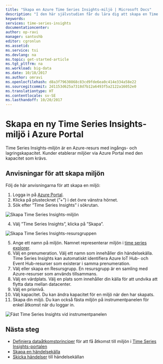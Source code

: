 ```yaml
---
title: "Skapa en Azure Time Series Insights-miljö | Microsoft Docs"
description: "I den här självstudien får du lära dig att skapa en Time Series-miljö, ansluta den till en händelsekälla och redo att analysera dina händelsedata på några minuter."
keywords: 
services: time-series-insights
documentationcenter: 
author: op-ravi
manager: santoshb
editor: cgronlun
ms.assetid: 
ms.service: tsi
ms.devlang: na
ms.topic: get-started-article
ms.tgt_pltfrm: na
ms.workload: big-data
ms.date: 10/18/2017
ms.author: omravi
ms.openlocfilehash: d8a3f79630868c83cd9fde6ea0c414e334a58e22
ms.sourcegitcommit: 2d1153d625a7318d7b12a6493f5a2122a16052e0
ms.translationtype: HT
ms.contentlocale: sv-SE
ms.lasthandoff: 10/20/2017
---
```

# <a name="create-a-new-time-series-insights-environment-in-the-azure-portal"></a>Skapa en ny Time Series Insights-miljö i Azure Portal

Time Series Insights-miljön är en Azure-resurs med ingångs- och lagringskapacitet. Kunder etablerar miljöer via Azure Portal med den kapacitet som krävs.

## <a name="steps-to-create-the-environment"></a>Anvisningar för att skapa miljön

Följ de här anvisningarna för att skapa en miljö:

1.  Logga in på [Azure Portal](https://portal.azure.com).
2.  Klicka på plustecknet (”+”) i det övre vänstra hörnet.
3.  Sök efter ”Time Series Insights” i sökrutan.

  ![Skapa Time Series Insights-miljön](media/get-started/getstarted-create-environment1.png)

4.  Välj ”Time Series Insights”, klicka på ”Skapa”.

  ![Skapa Time Series Insights-resursgruppen](media/get-started/getstarted-create-environment2.png)

5.  Ange ett namn på miljön. Namnet representerar miljön i [time series explorer](https://insights.timeseries.azure.com).
6.  Välj en prenumeration. Välj ett namn som innehåller din händelsekälla. Time Series Insights kan automatiskt identifiera Azure IoT Hub- och Event Hub-resurser som existerar i samma prenumeration.
7.  Välj eller skapa en Resursgrupp. En resursgrupp är en samling med Azure-resurser som används tillsammans.
8.  Välj en värdplats. Välj en plats som innehåller din källa för att undvika att flytta data mellan datacenter.
9.  Välj en prisnivå.
10. Välj kapacitet. Du kan ändra kapacitet för en miljö när den har skapats.
11. Skapa din miljö. Du kan också fästa miljön på instrumentpanelen för enkel åtkomst när du loggar in.

  ![Fäst Time Series Insights vid instrumentpanelen](media/get-started/getstarted-create-environment3.png)

## <a name="next-steps"></a>Nästa steg

* [Definiera dataåtkomstprinciper](time-series-insights-data-access.md) för att få åtkomst till miljön i [Time Series Insights-portalen](https://insights.timeseries.azure.com)
* [Skapa en händelsekälla](time-series-insights-add-event-source.md)
* [Skicka händelser](time-series-insights-send-events.md) till händelsekällan
